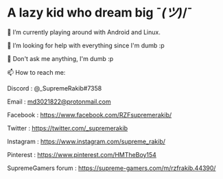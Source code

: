 # A lazy kid who dream big ¯_(ツ)_/¯

🔭 I’m currently playing around with Android and Linux.

🤔 I’m looking for help with everything since I'm dumb :p

💬 Don't ask me anything, I'm dumb :p

📫 How to reach me:

  Discord : @_SupremeRakib#7358

  Email : md3021822@protonmail.com

  Facebook : https://www.facebook.com/RZFsupremerakib/

  Twitter : https://twitter.com/_supremerakib

  Instagram : https://www.instagram.com/supreme_rakib/
  
  Pinterest : https://www.pinterest.com/HMTheBoy154
  
  SupremeGamers forum : https://supreme-gamers.com/m/rzfrakib.44390/
